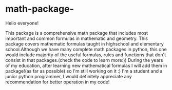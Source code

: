 # math-package-
Hello everyone!

This package is a comprehensive math package that includes most important and common formulas 
in mathematic and geometry.
This package covers mathematic formulas taught in highschool and elementary school.Although we have many complete math packages in python, this one would include 
majority of the useful formulas, rules and functions that don't consist in that packages.(check the code to learn more:))
During the years of my education, after learning new mathematical formulas I will add them in package!(as far as possible)
so I'm still working on it :)
I'm a student and a junior python programmer, I would definitely appreciate any recommendation for better operation in my code!





